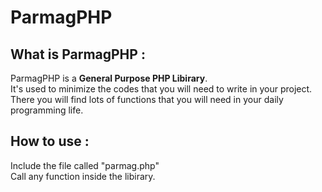 # ParmagPHP

## What is ParmagPHP :
ParmagPHP is a **General Purpose PHP Libirary**.  
It's used to minimize the codes that you will need to write in your project.  
There you will find lots of functions that you will need in your daily programming life.  

## How to use :
Include the file called "parmag.php"  
Call any function inside the libirary.  
